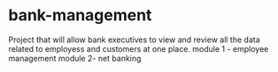 # bank-management
Project that will allow bank executives to view and review all the data related to employess and customers at one place.
module 1 - employee management
module 2- net banking 
